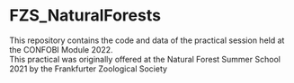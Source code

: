# FZS_NaturalForests
This repository contains the code and data of the practical session held at the CONFOBI Module 2022.  
This practical was originally offered at the Natural Forest Summer School 2021 by the Frankfurter Zoological Society 
